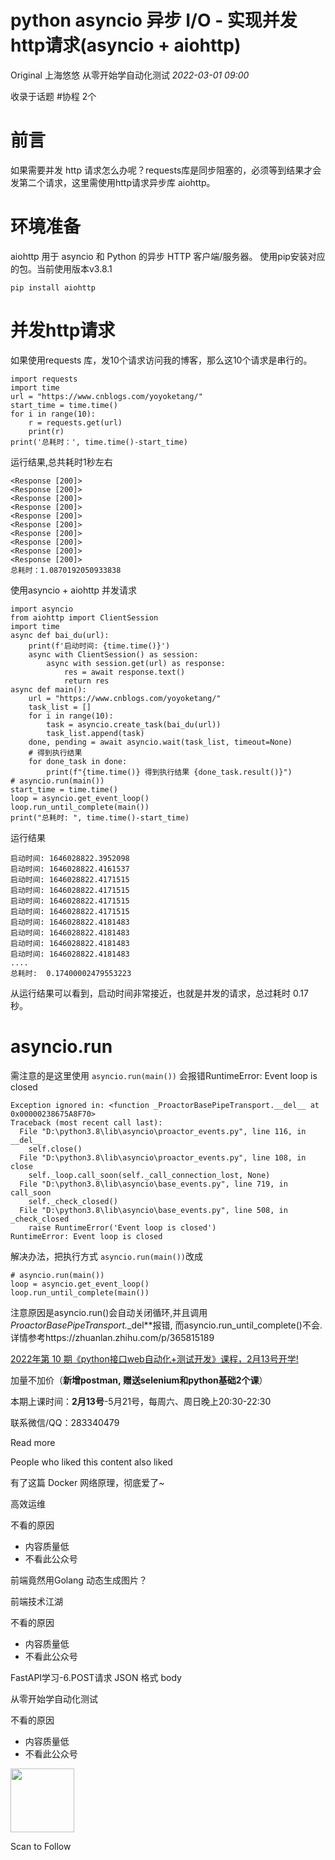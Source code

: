# python asyncio 异步 I/O - 实现并发http请求(asyncio + aiohttp)

<a id="copyright_logo"></a>Original 上海悠悠 <a id="profileBt"></a><a id="js_name"></a>从零开始学自动化测试 *2022-03-01 09:00*

<a id="js_article-tag-card__left"></a>收录于话题 #协程 <a id="js_article-tag-card__right"></a>2个

# 前言

如果需要并发 http 请求怎么办呢？requests库是同步阻塞的，必须等到结果才会发第二个请求，这里需使用http请求异步库 aiohttp。

# 环境准备

aiohttp 用于 asyncio 和 Python 的异步 HTTP 客户端/服务器。
使用pip安装对应的包。当前使用版本v3.8.1

```
pip install aiohttp
```

# 并发http请求

如果使用requests 库，发10个请求访问我的博客，那么这10个请求是串行的。

```
import requests
import time
url = "https://www.cnblogs.com/yoyoketang/"
start_time = time.time()
for i in range(10):
    r = requests.get(url)
    print(r)
print('总耗时：', time.time()-start_time)
```

运行结果,总共耗时1秒左右

```
<Response [200]>
<Response [200]>
<Response [200]>
<Response [200]>
<Response [200]>
<Response [200]>
<Response [200]>
<Response [200]>
<Response [200]>
<Response [200]>
总耗时：1.0870192050933838
```

使用asyncio + aiohttp 并发请求

```
import asyncio
from aiohttp import ClientSession
import time
async def bai_du(url):
    print(f'启动时间: {time.time()}')
    async with ClientSession() as session:
        async with session.get(url) as response:
            res = await response.text()
            return res
async def main():
    url = "https://www.cnblogs.com/yoyoketang/"
    task_list = []
    for i in range(10):
        task = asyncio.create_task(bai_du(url))
        task_list.append(task)
    done, pending = await asyncio.wait(task_list, timeout=None)
    # 得到执行结果
    for done_task in done:
        print(f"{time.time()} 得到执行结果 {done_task.result()}")
# asyncio.run(main())
start_time = time.time()
loop = asyncio.get_event_loop()
loop.run_until_complete(main())
print("总耗时: ", time.time()-start_time)
```

运行结果

```
启动时间: 1646028822.3952098
启动时间: 1646028822.4161537
启动时间: 1646028822.4171515
启动时间: 1646028822.4171515
启动时间: 1646028822.4171515
启动时间: 1646028822.4171515
启动时间: 1646028822.4181483
启动时间: 1646028822.4181483
启动时间: 1646028822.4181483
启动时间: 1646028822.4181483
....
总耗时:  0.17400002479553223
```

从运行结果可以看到，启动时间非常接近，也就是并发的请求，总过耗时 0.17 秒。

# asyncio.run

需注意的是这里使用 `asyncio.run(main())` 会报错RuntimeError: Event loop is closed

```
Exception ignored in: <function _ProactorBasePipeTransport.__del__ at 0x00000238675A8F70>
Traceback (most recent call last):
  File "D:\python3.8\lib\asyncio\proactor_events.py", line 116, in __del__
    self.close()
  File "D:\python3.8\lib\asyncio\proactor_events.py", line 108, in close
    self._loop.call_soon(self._call_connection_lost, None)
  File "D:\python3.8\lib\asyncio\base_events.py", line 719, in call_soon
    self._check_closed()
  File "D:\python3.8\lib\asyncio\base_events.py", line 508, in _check_closed
    raise RuntimeError('Event loop is closed')
RuntimeError: Event loop is closed
```

解决办法，把执行方式 `asyncio.run(main())`改成

```
# asyncio.run(main())
loop = asyncio.get_event_loop()
loop.run_until_complete(main())
```

注意原因是asyncio.run()会自动关闭循环,并且调用*ProactorBasePipeTransport.*_del**报错, 而asyncio.run\_until\_complete()不会.
详情参考https://zhuanlan.zhihu.com/p/365815189

[2022年第 10 期《python接口web自动化+测试开发》课程，2月13号开学!](http://mp.weixin.qq.com/s?__biz=MzI5ODU1MzkwMA==&mid=2247489884&idx=1&sn=03c8083c94645360d7b8ca18c116d36b&chksm=eca55e1fdbd2d709e5fb1145f1d68cf0ce7a358d0516005250f0eae0502b3ab0b6f1249dfe42&scene=21#wechat_redirect)

加量不加价（**新增postman, 赠送selenium和python基础2个课**）

本期上课时间：**2月13号**-5月21号，每周六、周日晚上20:30-22:30

联系微信/QQ：283340479

<a id="js_view_source"></a>Read more

People who liked this content also liked

有了这篇 Docker 网络原理，彻底爱了~

高效运维

不看的原因

- 内容质量低
- 不看此公众号

前端竟然用Golang 动态生成图片？

前端技术江湖

不看的原因

- 内容质量低
- 不看此公众号

FastAPI学习-6.POST请求 JSON 格式 body

从零开始学自动化测试

不看的原因

- 内容质量低
- 不看此公众号

<img width="102" height="102" src="../../../_resources/qrcode_scene_10000004_size_102___e69b5b9910fa46fb8.bmp"/>

Scan to Follow